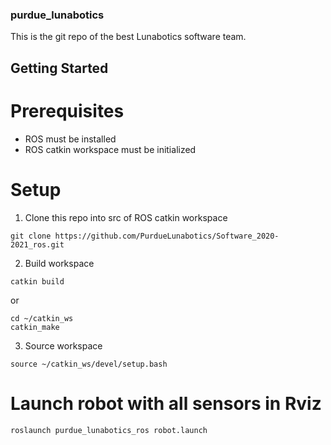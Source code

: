 ### purdue_lunabotics

This is the git repo of the best Lunabotics software team.

## Getting Started
# Prerequisites
- ROS must be installed
- ROS catkin workspace must be initialized

# Setup 
1. Clone this repo into src of ROS catkin workspace
```
git clone https://github.com/PurdueLunabotics/Software_2020-2021_ros.git
```
2. Build workspace
```
catkin build
```
or
```
cd ~/catkin_ws
catkin_make
```
3. Source workspace
```
source ~/catkin_ws/devel/setup.bash
```
# Launch robot with all sensors in Rviz

```
roslaunch purdue_lunabotics_ros robot.launch
```

